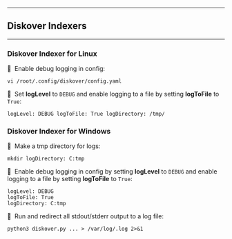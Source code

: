 ___
## Diskover Indexers
___

### Diskover Indexer for Linux

🔴 &nbsp;Enable debug logging in config:
```
vi /root/.config/diskover/config.yaml
```

🔴 &nbsp;Set **logLevel** to `DEBUG` and enable logging to a file by setting **logToFile** to `True`:
```
logLevel: DEBUG logToFile: True logDirectory: /tmp/
```

### Diskover Indexer for Windows

🔴 &nbsp;Make a tmp directory for logs:
```
mkdir logDirectory: C:tmp
```

🔴 &nbsp;Enable debug logging in config by setting **logLevel** to `DEBUG` and enable logging to a file by setting **logToFile** to `True`:
```
logLevel: DEBUG
logToFile: True
logDirectory: C:tmp
```

🔴 &nbsp;Run and redirect all stdout/stderr output to a log file:
```
python3 diskover.py ... > /var/log/.log 2>&1
```
